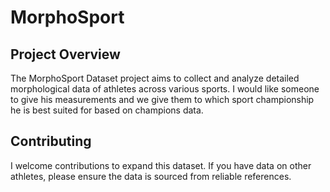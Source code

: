 # MorphoSport

## Project Overview

The MorphoSport Dataset project aims to collect and analyze detailed morphological data of athletes across various sports. 
I would like someone to give his measurements and we give them to which sport championship he is best suited for based on champions data.

## Contributing

I welcome contributions to expand this dataset. If you have data on other athletes, please ensure the data is sourced from reliable references.